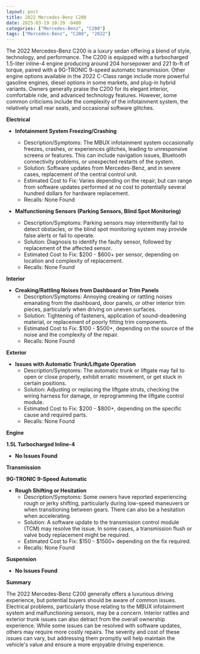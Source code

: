 ```yaml
---
layout: post
title: 2022 Mercedes-Benz C200
date: 2025-03-19 10:29 -0400
categories: ["Mercedes-Benz", "C200"]
tags: ["Mercedes-Benz", "C200", "2022"]
---
```

The 2022 Mercedes-Benz C200 is a luxury sedan offering a blend of style, technology, and performance. The C200 is equipped with a turbocharged 1.5-liter inline-4 engine producing around 204 horsepower and 221 lb-ft of torque, paired with a 9G-TRONIC 9-speed automatic transmission. Other engine options available in the 2022 C-Class range include more powerful gasoline engines, diesel options in some markets, and plug-in hybrid variants. Owners generally praise the C200 for its elegant interior, comfortable ride, and advanced technology features. However, some common criticisms include the complexity of the infotainment system, the relatively small rear seats, and occasional software glitches.

**Electrical**

*   **Infotainment System Freezing/Crashing**
    *   Description/Symptoms: The MBUX infotainment system occasionally freezes, crashes, or experiences glitches, leading to unresponsive screens or features. This can include navigation issues, Bluetooth connectivity problems, or unexpected restarts of the system.
    *   Solution: Software updates from Mercedes-Benz, and in severe cases, replacement of the central control unit.
    *   Estimated Cost to Fix: Varies depending on the repair, but can range from software updates performed at no cost to potentially several hundred dollars for hardware replacement.
    *   Recalls: None Found

*   **Malfunctioning Sensors (Parking Sensors, Blind Spot Monitoring)**
    *   Description/Symptoms: Parking sensors may intermittently fail to detect obstacles, or the blind spot monitoring system may provide false alerts or fail to operate.
    *   Solution: Diagnosis to identify the faulty sensor, followed by replacement of the affected sensor.
    *   Estimated Cost to Fix: $200 - $600+ per sensor, depending on location and complexity of replacement.
    *   Recalls: None Found

**Interior**

*   **Creaking/Rattling Noises from Dashboard or Trim Panels**
    *   Description/Symptoms: Annoying creaking or rattling noises emanating from the dashboard, door panels, or other interior trim pieces, particularly when driving on uneven surfaces.
    *   Solution: Tightening of fasteners, application of sound-deadening material, or replacement of poorly fitting trim components.
    *   Estimated Cost to Fix: $100 - $500+, depending on the source of the noise and the complexity of the repair.
    *   Recalls: None Found

**Exterior**

*   **Issues with Automatic Trunk/Liftgate Operation**
    *   Description/Symptoms: The automatic trunk or liftgate may fail to open or close properly, exhibit erratic movement, or get stuck in certain positions.
    *   Solution: Adjusting or replacing the liftgate struts, checking the wiring harness for damage, or reprogramming the liftgate control module.
    *   Estimated Cost to Fix: $200 - $800+, depending on the specific cause and required parts.
    *   Recalls: None Found

**Engine**

**1.5L Turbocharged Inline-4**

*   **No Issues Found**

**Transmission**

**9G-TRONIC 9-Speed Automatic**

*   **Rough Shifting or Hesitation**
    *   Description/Symptoms: Some owners have reported experiencing rough or jerky shifting, particularly during low-speed maneuvers or when transitioning between gears. There can also be a hesitation when accelerating.
    *   Solution: A software update to the transmission control module (TCM) may resolve the issue. In some cases, a transmission flush or valve body replacement might be required.
    *   Estimated Cost to Fix: $150 - $1500+ depending on the fix required.
    *   Recalls: None Found

**Suspension**

*   **No Issues Found**

**Summary**

The 2022 Mercedes-Benz C200 generally offers a luxurious driving experience, but potential buyers should be aware of common issues. Electrical problems, particularly those relating to the MBUX infotainment system and malfunctioning sensors, may be a concern. Interior rattles and exterior trunk issues can also detract from the overall ownership experience. While some issues can be resolved with software updates, others may require more costly repairs. The severity and cost of these issues can vary, but addressing them promptly will help maintain the vehicle's value and ensure a more enjoyable driving experience.

